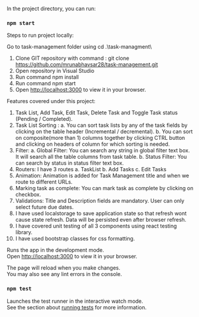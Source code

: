 
In the project directory, you can run:

### `npm start`

Steps to run project locally:

Go to task-management folder using cd .\task-managment\

1. Clone GIT repository with command : 
    git clone https://github.com/mrunabhavsar28/task-management.git
2. Open repository in Visual Studio
3. Run command npm install
4. Run command npm start
5. Open [http://localhost:3000](http://localhost:3000) to view it in your browser.


Features covered under this project:
1. Task List, Add Task, Edit Task, Delete Task and Toggle Task status (Pending / Completed).
2. Task List Sorting : 
    a. You can sort task lists by any of the task fields by clicking on the table header (Incremental / decremental).
    b. You can sort on composite(more than 1) columns together by clicking CTRL button and clicking on headers of column for which  sorting is needed.
3. Filter:
    a. Global Filter: You can search any string in global filter text box. It will search all the table columns from task table.
    b. Status Filter: You can search by status in status filter text box.
4. Routers: I have 3 routes a. TaskList b. Add Tasks c. Edit Tasks
5. Animation: Animation is added for Task Management title and when we route to different URLs.
6. Marking task as complete: You can mark task as complete by clicking on checkbox.
7. Validations: Title and Description fields are mandatory. User can only select future due dates.
8. I have used localstorage to save application state so that refresh wont cause state refresh. Data will be persisted even after browser refresh.
9. I have covered unit testing of all 3 components using react testing library.
10. I have used bootstrap classes for css formatting.

Runs the app in the development mode.\
Open [http://localhost:3000](http://localhost:3000) to view it in your browser.

The page will reload when you make changes.\
You may also see any lint errors in the console.

### `npm test`

Launches the test runner in the interactive watch mode.\
See the section about [running tests](https://facebook.github.io/create-react-app/docs/running-tests) for more information.
